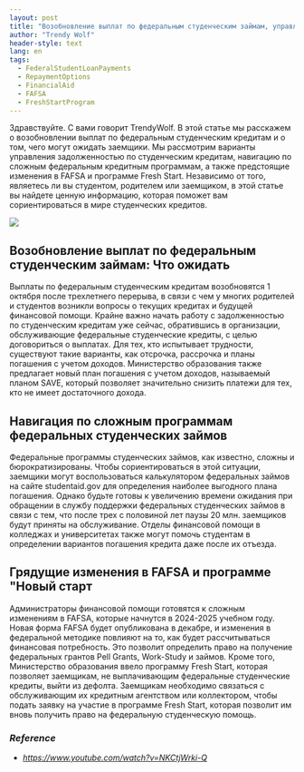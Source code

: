 ```yaml
---
layout: post
title: "Возобновление выплат по федеральным студенческим займам, управление задолженностью, навигация по кредитным программам и предстоящие изменения"
author: "Trendy Wolf"
header-style: text
lang: en
tags:
  - FederalStudentLoanPayments
  - RepaymentOptions
  - FinancialAid
  - FAFSA
  - FreshStartProgram
---
```


Здравствуйте. С вами говорит TrendyWolf. В этой статье мы расскажем о возобновлении выплат по федеральным студенческим кредитам и о том, чего могут ожидать заемщики. Мы рассмотрим варианты управления задолженностью по студенческим кредитам, навигацию по сложным федеральным кредитным программам, а также предстоящие изменения в FAFSA и программе Fresh Start. Независимо от того, являетесь ли вы студентом, родителем или заемщиком, в этой статье вы найдете ценную информацию, которая поможет вам сориентироваться в мире студенческих кредитов.

<img
    src="https://i.ytimg.com/vi/NKCtjWrki-Q/hqdefault.jpg"
/>


## Возобновление выплат по федеральным студенческим займам: Что ожидать
Выплаты по федеральным студенческим кредитам возобновятся 1 октября после трехлетнего перерыва, в связи с чем у многих родителей и студентов возникли вопросы о текущих кредитах и будущей финансовой помощи. Крайне важно начать работу с задолженностью по студенческим кредитам уже сейчас, обратившись в организации, обслуживающие федеральные студенческие кредиты, с целью договориться о выплатах. Для тех, кто испытывает трудности, существуют такие варианты, как отсрочка, рассрочка и планы погашения с учетом доходов. Министерство образования также предлагает новый план погашения с учетом доходов, называемый планом SAVE, который позволяет значительно снизить платежи для тех, кто не имеет достаточного дохода.

## Навигация по сложным программам федеральных студенческих займов
Федеральные программы студенческих займов, как известно, сложны и бюрократизированы. Чтобы сориентироваться в этой ситуации, заемщики могут воспользоваться калькулятором федеральных займов на сайте studentaid.gov для определения наиболее выгодного плана погашения. Однако будьте готовы к увеличению времени ожидания при обращении в службу поддержки федеральных студенческих займов в связи с тем, что после трех с половиной лет паузы 20 млн. заемщиков будут приняты на обслуживание. Отделы финансовой помощи в колледжах и университетах также могут помочь студентам в определении вариантов погашения кредита даже после их отъезда.

## Грядущие изменения в FAFSA и программе "Новый старт
Администраторы финансовой помощи готовятся к сложным изменениям в FAFSA, которые начнутся в 2024-2025 учебном году. Новая форма FAFSA будет опубликована в декабре, и изменения в федеральной методике повлияют на то, как будет рассчитываться финансовая потребность. Это позволит определить право на получение федеральных грантов Pell Grants, Work-Study и займов. Кроме того, Министерство образования ввело программу Fresh Start, которая позволяет заемщикам, не выплачивающим федеральные студенческие кредиты, выйти из дефолта. Заемщикам необходимо связаться с обслуживающим их кредитным агентством или коллектором, чтобы подать заявку на участие в программе Fresh Start, которая позволит им вновь получить право на федеральную студенческую помощь.


### _Reference_
- _https://www.youtube.com/watch?v=NKCtjWrki-Q_

